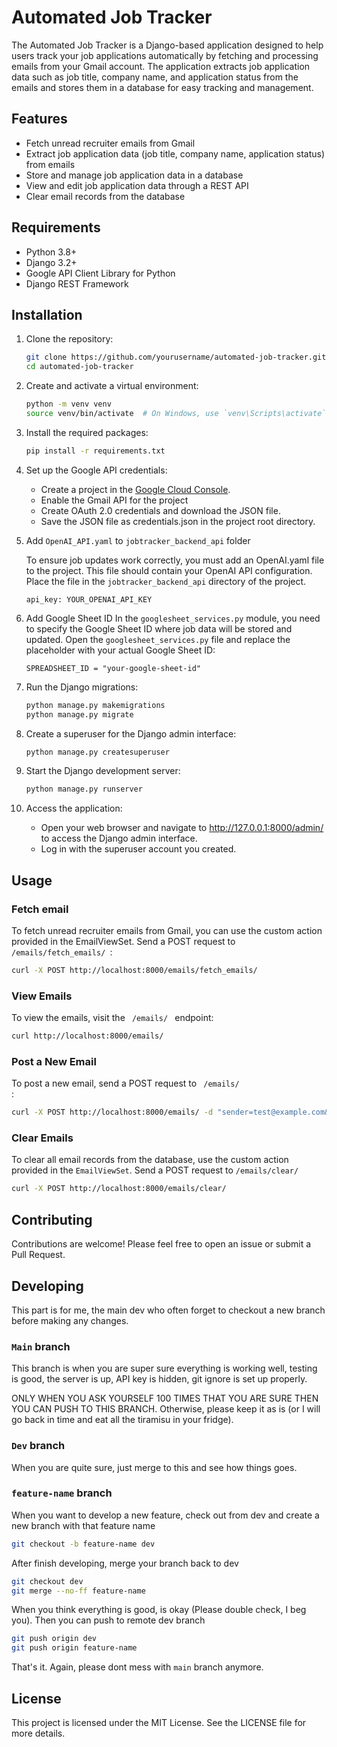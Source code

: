 # Automated Job Tracker

The Automated Job Tracker is a Django-based application designed to help users track your job applications automatically by fetching and processing emails from your Gmail account. The application extracts job application data such as job title, company name, and application status from the emails and stores them in a database for easy tracking and management.


## Features

- Fetch unread recruiter emails from Gmail
- Extract job application data (job title, company name, application status) from emails
- Store and manage job application data in a database
- View and edit job application data through a REST API
- Clear email records from the database

## Requirements

- Python 3.8+
- Django 3.2+
- Google API Client Library for Python
- Django REST Framework

## Installation

1. Clone the repository:

   ```sh
   git clone https://github.com/yourusername/automated-job-tracker.git
   cd automated-job-tracker
   ```

2. Create and activate a virtual environment:

    ```sh
    python -m venv venv
    source venv/bin/activate  # On Windows, use `venv\Scripts\activate`
    ```

3. Install the required packages:
    ```sh
    pip install -r requirements.txt
    ```

4. Set up the Google API credentials:
    - Create a project in the [Google Cloud Console](https://www.google.com/aclk?sa=l&ai=DChcSEwjBio_0rt-LAxU_C6IDHafUFa0YABAAGgJsZQ&co=1&ase=2&gclid=Cj0KCQiA8fW9BhC8ARIsACwHqYq6zTyYIjymWpMaCdTwqhfP_QxG0Vc1w3yyDaxFvmjh9GZpSfpRvxgaAuiaEALw_wcB&sig=AOD64_0ShgNbLJwPBwbC0d634erjqvj_9A&q&nis=4&adurl&ved=2ahUKEwiB84f0rt-LAxWyIBAIHWr6EKkQ0Qx6BAgIEAE).
    - Enable the Gmail API for the project
    - Create OAuth 2.0 credentials and download the JSON file.
    - Save the JSON file as credentials.json in the project root directory.

5. Add `OpenAI_API.yaml` to `jobtracker_backend_api` folder

    To ensure job updates work correctly, you must add an OpenAI.yaml file to the project. This file should contain your OpenAI API configuration. Place the file in the `jobtracker_backend_api` directory of the project.

    `api_key: YOUR_OPENAI_API_KEY`

5. Add Google Sheet ID
    In the `googlesheet_services.py` module, you need to specify the Google Sheet ID where job data will be stored and updated. Open the `googlesheet_services.py` file and replace the placeholder with your actual Google Sheet ID:

    ```
    SPREADSHEET_ID = "your-google-sheet-id"
    ```

6. Run the Django migrations:
    ```sh
    python manage.py makemigrations
    python manage.py migrate
    ```

6. Create a superuser for the Django admin interface:
    ```sh
    python manage.py createsuperuser
    ```

7. Start the Django development server:
    ```sh
    python manage.py runserver
    ```

8. Access the application:
    - Open your web browser and navigate to http://127.0.0.1:8000/admin/ to access the Django admin interface.
    - Log in with the superuser account you created.

## Usage

### Fetch email
To fetch unread recruiter emails from Gmail, you can use the custom action provided in the EmailViewSet. Send a POST request to <code> /emails/fetch_emails/ </code>:

```sh
curl -X POST http://localhost:8000/emails/fetch_emails/
```

### View Emails
To view the emails, visit the <code> /emails/ </code> endpoint:

```sh
curl http://localhost:8000/emails/
```

### Post a New Email
To post a new email, send a POST request to <code> /emails/ </code>:

```sh
curl -X POST http://localhost:8000/emails/ -d "sender=test@example.com&subject=Job Title: Software Engineer at TechCorp - Application Status: Applied&body=Dear Applicant, We are pleased to inform you that your application for the position of Software Engineer at TechCorp has been received. Your application status is currently Applied.&received_at=2025-02-01T00:00:00Z"
```

### Clear Emails
To clear all email records from the database, use the custom action provided in the <code>EmailViewSet</code>. Send a POST request to <code>/emails/clear/</code>

```sh
curl -X POST http://localhost:8000/emails/clear/
```

## Contributing

Contributions are welcome! Please feel free to open an issue or submit a Pull Request.

## Developing

This part is for me, the main dev who often forget to checkout a new branch before making any changes.

### <code>Main</code> branch
This branch is when you are super sure everything is working well, testing is good, the server is up, API key is hidden, git ignore is set up properly.

ONLY WHEN YOU ASK YOURSELF 100 TIMES THAT YOU ARE SURE THEN YOU CAN PUSH TO THIS BRANCH. Otherwise, please keep it as is (or I will go back in time and eat all the tiramisu in your fridge).

### <code>Dev</code> branch
When you are quite sure, just merge to this and see how things goes.

### <code>feature-name</code> branch
When you want to develop a new feature, check out from dev and create a new branch with that feature name
```sh
git checkout -b feature-name dev
```

After finish developing, merge your branch back to dev
```sh
git checkout dev
git merge --no-ff feature-name
```

When you think everything is good, is okay (Please double check, I beg you). Then you can push to remote dev branch
```sh
git push origin dev
git push origin feature-name
```

That's it. Again, please dont mess with <code>main</code> branch anymore.

## License
This project is licensed under the MIT License. See the LICENSE file for more details.

